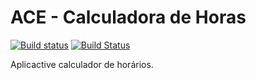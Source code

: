 # ACE - Calculadora de Horas

[![Build status](https://ci.appveyor.com/api/projects/status/ve3n804gt6rrrfgm/branch/master?svg=true)](https://ci.appveyor.com/project/wkoch/ace/branch/master)
[![Build Status](https://travis-ci.com/wkoch/ace.svg?branch=master)](https://travis-ci.com/wkoch/ace)

Aplicactive calculador de horários.
